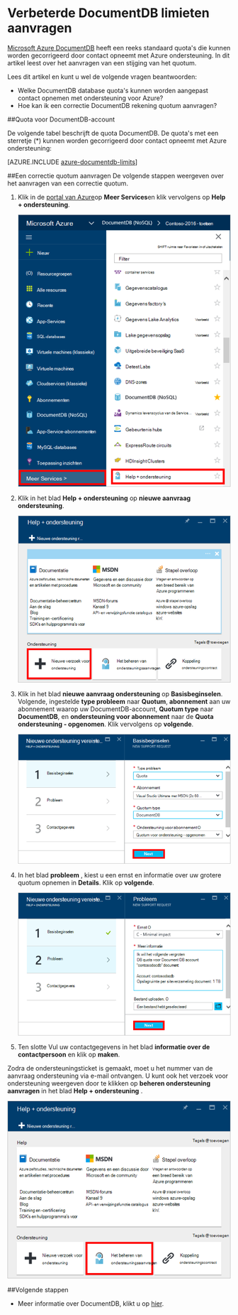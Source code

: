 <properties
    pageTitle="Verzoek om betere DocumentDB account quota | Microsoft Azure"
    description="Meer informatie over het aanvragen van een aanpassing DocumentDB database quota's zoals opslag van documenten en doorvoer per siteverzameling."
    services="documentdb"
    authors="AndrewHoh"
    manager="jhubbard"
    editor="monicar"
    documentationCenter=""/>

<tags
    ms.service="documentdb"
    ms.workload="data-services"
    ms.tgt_pltfrm="na"
    ms.devlang="na"
    ms.topic="article"
    ms.date="08/25/2016"
    ms.author="anhoh"/>

# <a name="request-increased-documentdb-account-limits"></a>Verbeterde DocumentDB limieten aanvragen

[Microsoft Azure DocumentDB](https://azure.microsoft.com/services/documentdb/) heeft een reeks standaard quota's die kunnen worden gecorrigeerd door contact opneemt met Azure ondersteuning.  In dit artikel leest over het aanvragen van een stijging van het quotum.

Lees dit artikel en kunt u wel de volgende vragen beantwoorden:  

-   Welke DocumentDB database quota's kunnen worden aangepast contact opnemen met ondersteuning voor Azure?
-   Hoe kan ik een correctie DocumentDB rekening quotum aanvragen?

##<a id="Quotas"></a>Quota voor DocumentDB-account

De volgende tabel beschrijft de quota DocumentDB. De quota's met een sterretje (*) kunnen worden gecorrigeerd door contact opneemt met Azure ondersteuning:

[AZURE.INCLUDE [azure-documentdb-limits](../../includes/azure-documentdb-limits.md)]


##<a id="RequestQuotaIncrease"></a>Een correctie quotum aanvragen
De volgende stappen weergeven over het aanvragen van een correctie quotum.

1. Klik in de [portal van Azure](https://portal.azure.com)op **Meer Services**en klik vervolgens op **Help + ondersteuning**.

    ![Schermafbeelding van het starten van help en ondersteuning](media/documentdb-increase-limits/helpsupport.png)

2. Klik in het blad **Help + ondersteuning** op **nieuwe aanvraag ondersteuning**.

    ![Schermafbeelding van het maken van een ondersteuningsticket](media/documentdb-increase-limits/getsupport.png)

3. Klik in het blad **nieuwe aanvraag ondersteuning** op **Basisbeginselen**. Volgende, ingestelde **type probleem** naar **Quotum**, **abonnement** aan uw abonnement waarop uw DocumentDB-account, **Quotum type** naar **DocumentDB**, en **ondersteuning voor abonnement** naar de **Quota ondersteuning - opgenomen**. Klik vervolgens op **volgende**.

    ![Schermafbeelding van het type ondersteuning tickets-aanvraag](media/documentdb-increase-limits/supportrequest1.png)

4. In het blad **probleem** , kiest u een ernst en informatie over uw grotere quotum opnemen in **Details**. Klik op **volgende**.

    ![Schermafbeelding van ondersteuning tickets abonnement kiezer](media/documentdb-increase-limits/supportrequest2.png)

5. Ten slotte Vul uw contactgegevens in het blad **informatie over de contactpersoon** en klik op **maken**.

Zodra de ondersteuningsticket is gemaakt, moet u het nummer van de aanvraag ondersteuning via e-mail ontvangen.  U kunt ook het verzoek voor ondersteuning weergeven door te klikken op **beheren ondersteuning aanvragen** in het blad **Help + ondersteuning** .

![Schermafbeelding van ondersteuning aanvragen blade](media/documentdb-increase-limits/supportrequest4.png)


##<a name="NextSteps"></a>Volgende stappen
- Meer informatie over DocumentDB, klikt u op [hier](http://azure.com/docdb).
